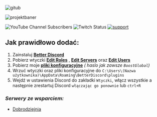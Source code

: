 ![gitub](https://user-images.githubusercontent.com/69461129/181129844-9ae58334-3174-4ddf-ac39-159b899190fd.png)

![projektbaner](https://user-images.githubusercontent.com/69461129/181129855-a5671256-e054-405f-81bf-60ac2b262e7b.png)

![YouTube Channel Subscribers](https://img.shields.io/youtube/channel/subscribers/UC594EF_vj4uAMYxOVGsFd1Q?label=YouTube&logo=YouTube&logoColor=red&style=social)
![Twitch Status](https://img.shields.io/twitch/status/dobrodziejskyy1?label=Twitch&logo=Twitch&style=social)
[![support](https://user-images.githubusercontent.com/69461129/172025462-c4eb6d85-b3b7-469d-bfbc-734ecbe18a92.png)](https://discord.gg/vqj8mVZ7Bf)

## Jak prawidłowo dodać:

1. Zainstaluj [**Better Discord**](https://betterdiscord.app)
2. Pobierz wtyczki [**Edit Roles**](https://betterdiscord.app/plugin/EditRoles) , [**Edit Servers**](https://betterdiscord.app/plugin/EditServers) oraz [**Edit Users**](https://betterdiscord.app/plugin/EditUsers)
3. Pobierz moje [**pliki konfiguracyjne**](https://www.mediafire.com/file/2ok49yy6g2fhfa4/Pliki+Konfiguracyjne+0.1.3.rar/file) *( haslo jak zawsze `BoostGlobal`)*
4. Wrzuć wtyczki oraz pliki konfiguracyjne do `C:\Users\(Nazwa użytkownika)\AppData\Roaming\BetterDiscord\plugins`
5. Wejdź w ustawienia Discord do zakładki `Wtyczki`, włącz wszystkie a następnie zrestartuj Discord `włączając go ponownie` lub `ctrl+R`

### ***Serwery ze wsparciem:***
- [Dobrodziejnia](https://discord.gg/tDdgaJJ)
